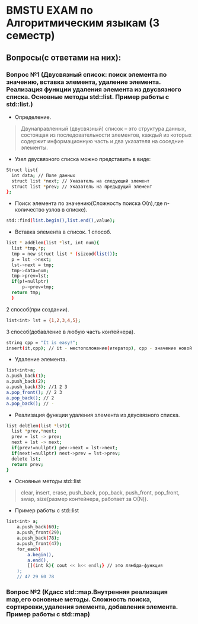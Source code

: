 # BMSTU EXAM по Алгоритмическим языкам (3 семестр)
## Вопросы(с ответами на них):
### Вопрос №1 (Двусвязный список: поиск элемента по значению, вставка элемента, удаление элемента. Реализация функции удаления элемента из двусвязного списка. Основные методы std::list. Пример работы с std::list.)
* Определение.
> Двунаправленный (двусвязный) список – это структура данных, состоящая из последовательности элементов, каждый из которых содержит информационную часть и два указателя на соседние элементы.
* Узел двусвязного списка можно представить в виде:
```bash
Struct list{
  int data; // Поле данных
  struct list *next; // Указатель на следующий элемент
  struct list *prev; // Указатель на предыдущий элемент
};
```
* Поиск элемента по значению(Сложность поиска О(n),где n-количество узлов в списке).
```bash
std::find(list.begin(),list.end(),value);
```
* Вставка элемента в список.
1 способ.
```bash
list * addElem(list *lst, int num){
  list *tmp,*p;
  tmp = new struct list * (sizeod(list());
  p = lst ->next;
  lst->next = tmp;
  tmp->data=num;
  tmp->prev=lst;
  if(p!=nullptr)
      p->prev=tmp;
  return tmp;
  }
```
2 способ(при создании).
```bash
list<int> lst = {1,2,3,4,5}; 
```
3 способ(добавление в любую часть контейнера).
```bash
string cpp = "It is easy!";
insert(it,cpp); // it - местоположение(итератор), cpp - значение новой ячейки.
```
* Удаление элемента.
```bash
list<int>a;
a.push_back(1);
a.push_back(2);
a.push_back(3); //1 2 3
a.pop_front(); // 2 3
a.pop_back(); // 2
a.pop_back(); // -
```
* Реализация функции удаления элемента из двусвязного списка.
```bash
list delElem(list *lst){
  list *prev,*next;
  prev = lst -> prev;
  next = lst -> next;
  if(prev!=nullptr) pev->next = lst->next;
  if(next!=nullptr) next->prev = lst->prev;
  delete lst;
  return prev;
}
```
* Основные методы std::list
> clear, insert, erase, push_back, pop_back, push_front, pop_front, swap, size(размер контейнера, работает за О(N)).
* Пример работы с std::list
```bash
list<int> a;
    a.push_back(60);
    a.push_front(29);
    a.push_back(78);
    a.push_front(47);
    for_each(
        a.begin(), 
        a.end(), 
        [](int k){ cout << k<< endl;} // это лямбда-функция
    );
    // 47 29 60 78
```
### Вопрос №2 (Кдасс std::map.Внутренняя реализация map,его основные методы. Сложность поиска, сортировки,удаления элемента, добавления элемента. Пример работы с std::map)



